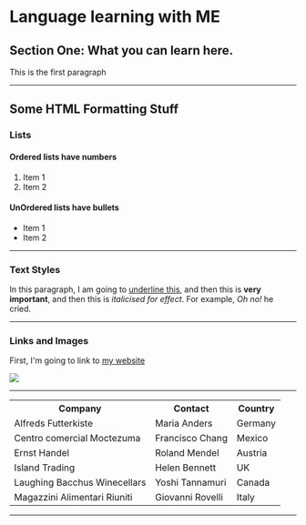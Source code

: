<h1>Language learning with ME</h1>
<h2>Section One: What you can learn here.</h2>
<p>This is the first paragraph</p>

<hr>

<h2>Some HTML Formatting Stuff</h2>
<h3>Lists</h3>
<h4>Ordered lists have numbers</h4>
<ol>
  <li>Item 1</li>
  <li>Item 2</li>
</ol>

<h4>UnOrdered lists have bullets</h4>
<ul>
  <li>Item 1</li>
  <li>Item 2</li>
</ul>

<hr>

<h3>Text Styles</h3>
<p>In this paragraph, I am going to <u>underline this</u>, and then this is <strong>very important</strong>, and then this is <em>italicised for effect</em>. For example, <em>Oh no!</em> he cried.</p>

<hr>

<h3>Links and Images</h3>
<p>First, I'm going to link to <a href="http://calivegas.tumblr.com/">my website</a></p>
  
<img src="https://cdn.pixabay.com/photo/2015/12/08/00/32/london-1081820_960_720.jpg" />
  


<hr>

<table>
  <tr>
    <th>Company</th>
    <th>Contact</th>
    <th>Country</th>
  </tr>
  <tr>
    <td>Alfreds Futterkiste</td>
    <td>Maria Anders</td>
    <td>Germany</td>
  </tr>
  <tr>
    <td>Centro comercial Moctezuma</td>
    <td>Francisco Chang</td>
    <td>Mexico</td>
  </tr>
  <tr>
    <td>Ernst Handel</td>
    <td>Roland Mendel</td>
    <td>Austria</td>
  </tr>
  <tr>
    <td>Island Trading</td>
    <td>Helen Bennett</td>
    <td>UK</td>
  </tr>
  <tr>
    <td>Laughing Bacchus Winecellars</td>
    <td>Yoshi Tannamuri</td>
    <td>Canada</td>
  </tr>
  <tr>
    <td>Magazzini Alimentari Riuniti</td>
    <td>Giovanni Rovelli</td>
    <td>Italy</td>
  </tr>
</table>

<hr>





